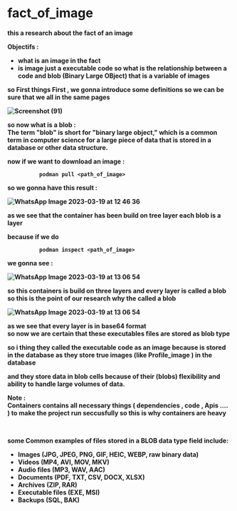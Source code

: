 # fact_of_image

<strong>this a research about the fact of an image <strong> <br>

Objectifs : 
* what is an image in the fact 
* is image just a executable code so what is the relationship between a code and blob (Binary Large OBject) that is a variable of images  

so First things First , we gonna introduce some definitions so we can be sure that we all in the same pages 
 
![Screenshot (91)](https://user-images.githubusercontent.com/100031609/226125425-2d320df7-d503-44d2-9941-7db69bb4ca0d.png)

so now what is a blob : <br>
The term "blob" is short for "binary large object," which is a common term in computer science for a large piece of data that is stored in a database or other data structure. 

now if we want to download an image : <br> 

              podman pull <path_of_image> 
             
so we gonna have this result : 

![WhatsApp Image 2023-03-19 at 12 46 36](https://user-images.githubusercontent.com/100031609/226173393-eccc5191-4fc9-4591-8594-266c11d149db.jpeg)

as we see that the container has been build on tree layer each blob is a layer 

because if we do 

              podman inspect <path_of_image> 
              

 we gonna see : <br> 
 
 ![WhatsApp Image 2023-03-19 at 13 06 54](https://user-images.githubusercontent.com/100031609/226175040-d8f966bb-ccc6-4176-8071-b2e4df11e8ba.jpeg)<br>
 
 so this containers is build on three layers and every layer is called a blob so this is the point of our research why the called a blob  <br> 
 
 ![WhatsApp Image 2023-03-19 at 13 06 54](https://user-images.githubusercontent.com/100031609/226174414-57978a4c-b28c-41f3-8a64-a56936458f24.jpeg) 
 <br> 
 
 as we see that every layer is in base64 format  <br>
 so now we are certain that these executables files  are stored as blob type 
 
 so i thing they called the executable code  as an image because is stored in the database as they store true images (like Profile_image ) in the database 
 
 and they store data in blob cells because of their (blobs) flexibility and ability to handle large volumes of data. 
 
 Note :   <br> 
 Containers contains all necessary things ( dependencies , code , Apis .... ) to make the project run seccusfully so this is why containers are heavy 
 
<br>
 
 
<strong>some Common examples of files stored in a BLOB data type field include:<strong>

* Images (JPG, JPEG, PNG, GIF, HEIC, WEBP, raw binary data)
* Videos (MP4, AVI, MOV, MKV)
* Audio files (MP3, WAV, AAC)
* Documents (PDF, TXT, CSV, DOCX, XLSX)
* Archives (ZIP, RAR)
* Executable files (EXE, MSI)
* Backups (SQL, BAK)
 
 
